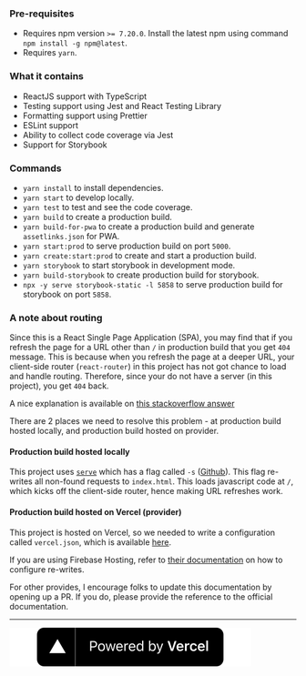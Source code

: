 ### Pre-requisites
- Requires npm version `>= 7.20.0`. Install the latest npm using command `npm install -g npm@latest`.
- Requires `yarn`.

### What it contains
- ReactJS support with TypeScript
- Testing support using Jest and React Testing Library
- Formatting support using Prettier
- ESLint support
- Ability to collect code coverage via Jest
- Support for Storybook

### Commands
- `yarn install` to install dependencies.
- `yarn start` to develop locally.
- `yarn test` to test and see the code coverage.
- `yarn build` to create a production build.
- `yarn build-for-pwa` to create a production build and generate `assetlinks.json` for PWA.
- `yarn start:prod` to serve production build on port `5000`.
- `yarn create:start:prod` to create and start a production build.
- `yarn storybook` to start storybook in development mode.
- `yarn build-storybook` to create production build for storybook.
- `npx -y serve storybook-static -l 5858` to serve production build for storybook on port `5858`.

### A note about routing
Since this is a React Single Page Application (SPA), you may find that if you refresh the page for a URL other than `/` in production build
that you get `404` message. This is because when you refresh the page at a deeper URL, your client-side router (`react-router`) in this project
has not got chance to load and handle routing. Therefore, since your do not have a server (in this project), you
get `404` back.

A nice explanation is available on [this stackoverflow answer](https://stackoverflow.com/a/36623117/379235)

There are 2 places we need to resolve this problem - at production build hosted locally, and production build hosted on
provider.

#### Production build hosted locally

This project uses [`serve`](https://www.npmjs.com/package/serve) which has a flag
called `-s` ([Github](https://github.com/vercel/serve/blob/main/bin/serve.js#L84)). This flag re-writes all non-found
requests to `index.html`. This loads javascript code at `/`, which kicks off the client-side router, hence making URL
refreshes work.

#### Production build hosted on Vercel (provider)

This project is hosted on Vercel, so we needed to write a configuration called `vercel.json`, which is
available [here](/vercel.json).

If you are using Firebase Hosting, refer
to [their documentation](https://firebase.google.com/docs/hosting/full-config#rewrites) on how to configure re-writes.

For other provides, I encourage folks to update this documentation by opening up a PR. If you do, please provide the
reference to the official documentation.

---
[![Powered by Vercel](./src/icons/powered-by-vercel.svg)](https://vercel.com/?utm_source=bonsaiilabs&utm_campaign=oss)